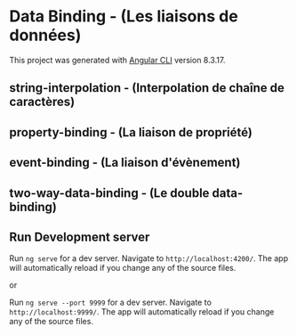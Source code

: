 # Data Binding - (Les liaisons de données)

This project was generated with [Angular CLI](https://github.com/angular/angular-cli) version 8.3.17.

## string-interpolation - (Interpolation de chaîne de caractères)
## property-binding - (La liaison de propriété)
## event-binding - (La liaison d'évènement)
## two-way-data-binding - (Le double data-binding)

## Run Development server

Run ``` ng serve ``` for a dev server. Navigate to `http://localhost:4200/`. The app will automatically reload if you change any of the source files.

or

Run ``` ng serve --port 9999 ``` for a dev server. Navigate to `http://localhost:9999/`. The app will automatically reload if you change any of the source files.